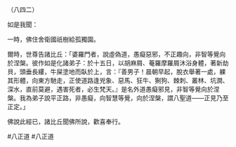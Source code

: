（八四二）

如是我聞：

一時，佛住舍衛國祇樹給孤獨園。

爾時，世尊告諸比丘：「婆羅門者，說虛偽道，愚癡惡邪，不正趣向，非智等覺向於涅槃。彼作如是化諸弟子：於十五日，以胡麻屑、菴羅摩羅屑沐浴身體，著新劫貝，頭垂長縷，牛屎塗地而臥於上，言：『善男子！晨朝早起，脫衣舉著一處，躶其形體，向東方馳走，正使道路逢兇象、惡馬、狂牛、猘狗、棘刺、叢林、坑㵎、深水，直前莫避，遇害死者，必生梵天。』是名外道愚癡邪見，非智等覺向於涅槃。我為弟子說平正路，非愚癡，向智慧等覺，向於涅槃，謂八聖道——正見乃至正定。」

佛說此經已，諸比丘聞佛所說，歡喜奉行。



#八正道
#八正道
